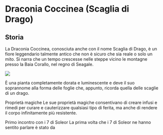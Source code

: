 # Draconia Coccinea (Scaglia di Drago)

## Storia

La Draconia Coccinea, conosciuta anche con il nome Scaglia di Drago, è un fiore leggendario talmente antico che non è sicuro che sia reale o solo un mito. Si narra che un tempo crescesse nelle steppe vicino le montagne presso la Baia Corallo, nel regno di Seagale.
<p>
<img style="display: inline" src="https://dusteoria.github.io/images/items/draconia-coccinea.jpg">
          
È una pianta completamente dorata e luminescente e deve il suo soprannome alla forma delle foglie che, appunto, ricorda quella delle scaglie di un drago.
</p>
Proprietà magiche
Le sue proprietà magiche consentivano di creare infusi e rimedi per curare e cauterizzare qualsiasi tipo di ferita, ma anche di rendere il corpo infinitamente più resistente.

Primo incontro con i 7 di Soleor
La prima volta che i 7 di Soleor ne hanno sentito parlare è stato da
